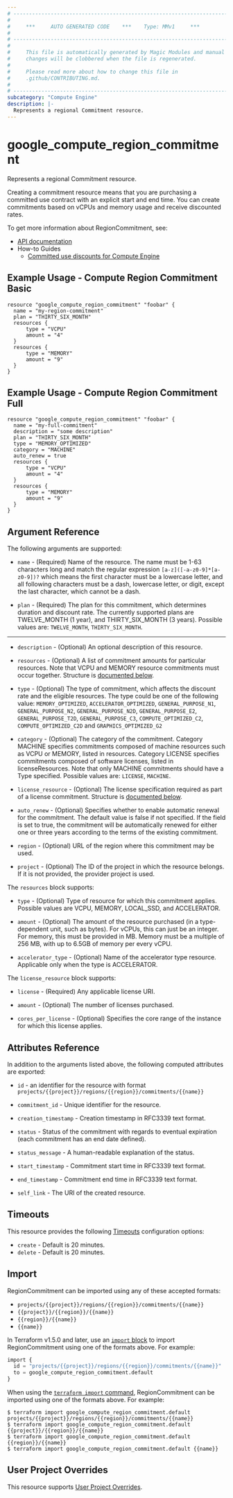 ```yaml
---
# ----------------------------------------------------------------------------
#
#     ***     AUTO GENERATED CODE    ***    Type: MMv1     ***
#
# ----------------------------------------------------------------------------
#
#     This file is automatically generated by Magic Modules and manual
#     changes will be clobbered when the file is regenerated.
#
#     Please read more about how to change this file in
#     .github/CONTRIBUTING.md.
#
# ----------------------------------------------------------------------------
subcategory: "Compute Engine"
description: |-
  Represents a regional Commitment resource.
---
```


# google\_compute\_region\_commitment

Represents a regional Commitment resource.

Creating a commitment resource means that you are purchasing a committed
use contract with an explicit start and end time. You can create commitments
based on vCPUs and memory usage and receive discounted rates.


To get more information about RegionCommitment, see:

* [API documentation](https://cloud.google.com/compute/docs/reference/rest/v1/regionCommitments)
* How-to Guides
    * [Committed use discounts for Compute Engine](https://cloud.google.com/compute/docs/instances/committed-use-discounts-overview)

## Example Usage - Compute Region Commitment Basic


```hcl
resource "google_compute_region_commitment" "foobar" {
  name = "my-region-commitment"
  plan = "THIRTY_SIX_MONTH"
  resources {
      type = "VCPU"
      amount = "4"
  }
  resources {
      type = "MEMORY"
      amount = "9"
  }
}
```
## Example Usage - Compute Region Commitment Full


```hcl
resource "google_compute_region_commitment" "foobar" {
  name = "my-full-commitment"
  description = "some description"
  plan = "THIRTY_SIX_MONTH"
  type = "MEMORY_OPTIMIZED"
  category = "MACHINE"
  auto_renew = true
  resources {
      type = "VCPU"
      amount = "4"
  }
  resources {
      type = "MEMORY"
      amount = "9"
  }
}
```

## Argument Reference

The following arguments are supported:


* `name` -
  (Required)
  Name of the resource. The name must be 1-63 characters long and match
  the regular expression `[a-z]([-a-z0-9]*[a-z0-9])?` which means the
  first character must be a lowercase letter, and all following
  characters must be a dash, lowercase letter, or digit, except the last
  character, which cannot be a dash.

* `plan` -
  (Required)
  The plan for this commitment, which determines duration and discount rate.
  The currently supported plans are TWELVE_MONTH (1 year), and THIRTY_SIX_MONTH (3 years).
  Possible values are: `TWELVE_MONTH`, `THIRTY_SIX_MONTH`.


- - -


* `description` -
  (Optional)
  An optional description of this resource.

* `resources` -
  (Optional)
  A list of commitment amounts for particular resources.
  Note that VCPU and MEMORY resource commitments must occur together.
  Structure is [documented below](#nested_resources).

* `type` -
  (Optional)
  The type of commitment, which affects the discount rate and the eligible resources.
  The type could be one of the following value: `MEMORY_OPTIMIZED`, `ACCELERATOR_OPTIMIZED`,
  `GENERAL_PURPOSE_N1`, `GENERAL_PURPOSE_N2`, `GENERAL_PURPOSE_N2D`, `GENERAL_PURPOSE_E2`,
  `GENERAL_PURPOSE_T2D`, `GENERAL_PURPOSE_C3`, `COMPUTE_OPTIMIZED_C2`, `COMPUTE_OPTIMIZED_C2D` and
  `GRAPHICS_OPTIMIZED_G2`

* `category` -
  (Optional)
  The category of the commitment. Category MACHINE specifies commitments composed of
  machine resources such as VCPU or MEMORY, listed in resources. Category LICENSE
  specifies commitments composed of software licenses, listed in licenseResources.
  Note that only MACHINE commitments should have a Type specified.
  Possible values are: `LICENSE`, `MACHINE`.

* `license_resource` -
  (Optional)
  The license specification required as part of a license commitment.
  Structure is [documented below](#nested_license_resource).

* `auto_renew` -
  (Optional)
  Specifies whether to enable automatic renewal for the commitment.
  The default value is false if not specified.
  If the field is set to true, the commitment will be automatically renewed for either
  one or three years according to the terms of the existing commitment.

* `region` -
  (Optional)
  URL of the region where this commitment may be used.

* `project` - (Optional) The ID of the project in which the resource belongs.
    If it is not provided, the provider project is used.


<a name="nested_resources"></a>The `resources` block supports:

* `type` -
  (Optional)
  Type of resource for which this commitment applies.
  Possible values are VCPU, MEMORY, LOCAL_SSD, and ACCELERATOR.

* `amount` -
  (Optional)
  The amount of the resource purchased (in a type-dependent unit,
  such as bytes). For vCPUs, this can just be an integer. For memory,
  this must be provided in MB. Memory must be a multiple of 256 MB,
  with up to 6.5GB of memory per every vCPU.

* `accelerator_type` -
  (Optional)
  Name of the accelerator type resource. Applicable only when the type is ACCELERATOR.

<a name="nested_license_resource"></a>The `license_resource` block supports:

* `license` -
  (Required)
  Any applicable license URI.

* `amount` -
  (Optional)
  The number of licenses purchased.

* `cores_per_license` -
  (Optional)
  Specifies the core range of the instance for which this license applies.

## Attributes Reference

In addition to the arguments listed above, the following computed attributes are exported:

* `id` - an identifier for the resource with format `projects/{{project}}/regions/{{region}}/commitments/{{name}}`

* `commitment_id` -
  Unique identifier for the resource.

* `creation_timestamp` -
  Creation timestamp in RFC3339 text format.

* `status` -
  Status of the commitment with regards to eventual expiration
  (each commitment has an end date defined).

* `status_message` -
  A human-readable explanation of the status.

* `start_timestamp` -
  Commitment start time in RFC3339 text format.

* `end_timestamp` -
  Commitment end time in RFC3339 text format.
* `self_link` - The URI of the created resource.


## Timeouts

This resource provides the following
[Timeouts](https://developer.hashicorp.com/terraform/plugin/sdkv2/resources/retries-and-customizable-timeouts) configuration options:

- `create` - Default is 20 minutes.
- `delete` - Default is 20 minutes.

## Import


RegionCommitment can be imported using any of these accepted formats:

* `projects/{{project}}/regions/{{region}}/commitments/{{name}}`
* `{{project}}/{{region}}/{{name}}`
* `{{region}}/{{name}}`
* `{{name}}`


In Terraform v1.5.0 and later, use an [`import` block](https://developer.hashicorp.com/terraform/language/import) to import RegionCommitment using one of the formats above. For example:

```tf
import {
  id = "projects/{{project}}/regions/{{region}}/commitments/{{name}}"
  to = google_compute_region_commitment.default
}
```

When using the [`terraform import` command](https://developer.hashicorp.com/terraform/cli/commands/import), RegionCommitment can be imported using one of the formats above. For example:

```
$ terraform import google_compute_region_commitment.default projects/{{project}}/regions/{{region}}/commitments/{{name}}
$ terraform import google_compute_region_commitment.default {{project}}/{{region}}/{{name}}
$ terraform import google_compute_region_commitment.default {{region}}/{{name}}
$ terraform import google_compute_region_commitment.default {{name}}
```

## User Project Overrides

This resource supports [User Project Overrides](https://registry.terraform.io/providers/hashicorp/google/latest/docs/guides/provider_reference#user_project_override).
